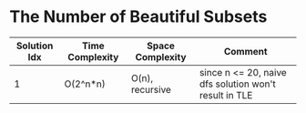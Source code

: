 # The Number of Beautiful Subsets

| Solution Idx | Time Complexity | Space Complexity | Comment                                               |
| ------------ | --------------- | ---------------- | ----------------------------------------------------- |
| 1            | O(2^n\*n)       | O(n), recursive  | since n <= 20, naive dfs solution won't result in TLE |
